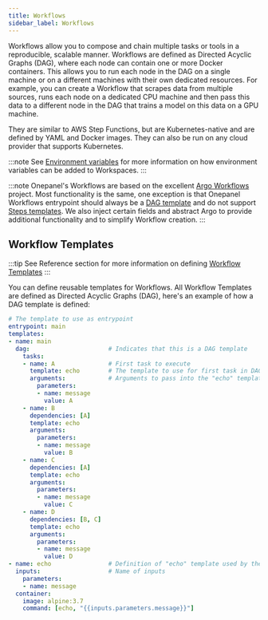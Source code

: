 ```yaml
---
title: Workflows
sidebar_label: Workflows
---
```


Workflows allow you to compose and chain multiple tasks or tools in a reproducible, scalable manner. Workflows are defined as Directed Acyclic Graphs (DAG), where each node can contain one or more Docker containers. This allows you to run each node in the DAG on a single machine or on a different machines with their own dedicated resources. For example, you can create a Workflow that scrapes data from multiple sources, runs each node on a dedicated CPU machine and then pass this data to a different node in the DAG that trains a model on this data on a GPU machine.

They are similar to AWS Step Functions, but are Kubernetes-native and are defined by YAML and Docker images. They can also be run on any cloud provider that supports Kubernetes.

:::note
See [Environment variables](/docs/getting-started/concepts/environment-variables) for more information on how environment variables can be added to Workspaces.
:::

:::note
Onepanel's Workflows are based on the excellent [Argo Workflows](https://github.com/argoproj/argo) project. Most functionality is the same, one exception is that Onepanel Workflows entrypoint should always be a [DAG template](https://github.com/argoproj/argo/tree/master/examples#steps) and do not support [Steps templates](https://github.com/argoproj/argo/tree/master/examples#steps). We also inject certain fields and abstract Argo to provide additional functionality and to simplify Workflow creation.
:::

##  Workflow Templates

:::tip
See Reference section for more information on defining [Workflow Templates](/docs/reference/workflows/templates)
:::

You can define reusable templates for Workflows. All Workflow Templates are defined as Directed Acyclic Graphs (DAG), here's an example of how a DAG template is defined:

```yaml
# The template to use as entrypoint
entrypoint: main
templates:
- name: main            
  dag:                      # Indicates that this is a DAG template
    tasks:
    - name: A               # First task to execute
      template: echo        # The template to use for first task in DAG
      arguments:            # Arguments to pass into the "echo" template
        parameters:
        - name: message
          value: A
    - name: B
      dependencies: [A]
      template: echo
      arguments:
        parameters:
        - name: message
          value: B
    - name: C
      dependencies: [A]
      template: echo
      arguments:
        parameters:
        - name: message
          value: C
    - name: D
      dependencies: [B, C]
      template: echo
      arguments:
        parameters:
        - name: message
          value: D
- name: echo                # Definition of "echo" template used by the nodes in DAG
  inputs:                   # Name of inputs 
    parameters:
    - name: message
  container:
    image: alpine:3.7
    command: [echo, "{{inputs.parameters.message}}"]
```
